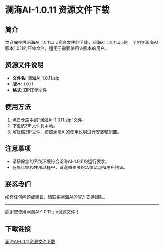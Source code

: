 # 澜海AI-1.0.11 资源文件下载

## 简介

本仓库提供澜海AI-1.0.11.zip资源文件的下载。澜海AI-1.0.11.zip是一个包含澜海AI版本1.0.11的压缩文件，适用于需要使用该版本的用户。

## 资源文件说明

- **文件名**: 澜海AI-1.0.11.zip
- **版本**: 1.0.11
- **格式**: ZIP压缩文件

## 使用方法

1. 点击仓库中的“澜海AI-1.0.11.zip”文件。
2. 下载该ZIP文件到本地。
3. 解压缩ZIP文件，按照澜海AI的使用说明进行安装和配置。

## 注意事项

- 请确保您的系统环境符合澜海AI-1.0.11的运行要求。
- 在解压缩和使用过程中，请遵循相关的法律法规和用户协议。

## 联系我们

如有任何问题或建议，请联系澜海AI的官方支持团队。

---

感谢您使用澜海AI-1.0.11.zip资源文件！

## 下载链接

[澜海AI-1.0.11资源文件下载](https://pan.quark.cn/s/85d5ecebde43)